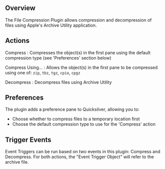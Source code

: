 ## Overview ##

The File Compression Plugin allows compression and decompression of files using Apple's Archive Utility application.

## Actions ##

Compress
  : Compresses the object(s) in the first pane using the default compression type (see 'Preferences' section below)

Compress Using…
  : Allows the object(s) in the first pane to be compressed using one of: `zip`, `tbz`, `tgz`, `cpio`, `cpgz`

Decompress
  : Decompress files using Archive Utility

## Preferences ##

The plugin adds a preference pane to Quicksilver, allowing you to:

  * Choose whether to compress files to a temporary location first
  * Choose the default compression type to use for the 'Compress' action

## Trigger Events ##

Event Triggers can be run based on two events in this plugin: Compress and Decompress. For both actions, the "Event Trigger Object" will refer to the archive file.
